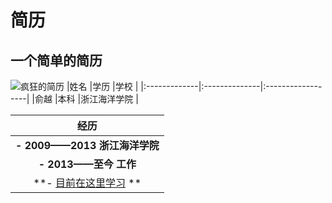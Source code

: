 # 简历

## 一个简单的简历

![疯狂的简历](https://jingyan.baidu.com/event/img/fkdwcpppc.jpg)
|姓名              |学历             |学校         | 
|:-------------|:--------------|:------------------|
|俞越          |本科           |浙江海洋学院       |

|**经历**                                              | 
|:----------------------------------------------------:|
|**- 2009——2013 浙江海洋学院**                         |
|**- 2013——至今 工作**                                 |
|**- [目前在这里学习](https://xiedaimala.com/) **      |

